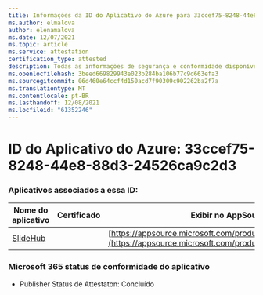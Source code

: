 ```yaml
---
title: Informações da ID do Aplicativo do Azure para 33ccef75-8248-44e8-88d3-24526ca9c2d3
ms.author: elmalova
author: elenamalova
ms.date: 12/07/2021
ms.topic: article
ms.service: attestation
certification_type: attested
description: Todas as informações de segurança e conformidade disponíveis para 33ccef75-8248-44e8-88d3-24526ca9c2d3.
ms.openlocfilehash: 3beed669829943e023b284ba106b77c9d663efa3
ms.sourcegitcommit: 06d460e64ccf4d150acd7f90309c902262ba2f7a
ms.translationtype: MT
ms.contentlocale: pt-BR
ms.lasthandoff: 12/08/2021
ms.locfileid: "61352246"
---
```

# <a name="azure-app-id-33ccef75-8248-44e8-88d3-24526ca9c2d3"></a>ID do Aplicativo do Azure: 33ccef75-8248-44e8-88d3-24526ca9c2d3


### <a name="apps-associated-with-this-id"></a>Aplicativos associados a essa ID:
| **Nome do aplicativo** | **Certificado** | **Exibir no AppSource** |
|--------------|---------------|-----------------------|
| [SlideHub](https://docs.microsoft.com/microsoft-365-app-certification/forward/WA200001625) |  | [https://appsource.microsoft.com/product/office/WA200001625](https://appsource.microsoft.com/product/office/WA200001625) |

### <a name="microsoft-365-app-compliance-status"></a>Microsoft 365 status de conformidade do aplicativo
- Publisher Status de Attestaton: Concluído

